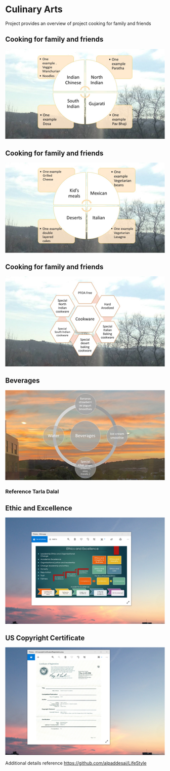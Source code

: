 # Culinary Arts

Project provides an overview of project cooking for family and friends

## Cooking for family and friends
![image](CulinaryArtsII.jpg)

## Cooking for family and friends
![image](CulinaryArts.jpg)

## Cooking for family and friends
![image](CulinaryArtsIII.jpg)

## Beverages
![image](Beverages.jpg)

### Reference Tarla Dalal

## Ethic and Excellence
![image](EthicsandExcellence.png)

## US Copyright Certificate
![image](USCopyrightCertificate.png)

Additional details reference https://github.com/alpaddesai/LifeStyle
